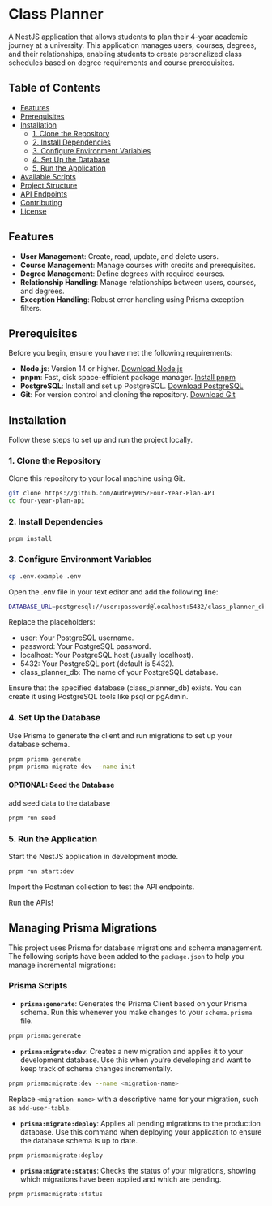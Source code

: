 # Class Planner

A NestJS application that allows students to plan their 4-year academic journey at a university. This application manages users, courses, degrees, and their relationships, enabling students to create personalized class schedules based on degree requirements and course prerequisites.

## Table of Contents

- [Features](#features)
- [Prerequisites](#prerequisites)
- [Installation](#installation)
  - [1. Clone the Repository](#1-clone-the-repository)
  - [2. Install Dependencies](#3-install-dependencies)
  - [3. Configure Environment Variables](#4-configure-environment-variables)
  - [4. Set Up the Database](#5-set-up-the-database)
  - [5. Run the Application](#6-run-the-application)
- [Available Scripts](#available-scripts)
- [Project Structure](#project-structure)
- [API Endpoints](#api-endpoints)
- [Contributing](#contributing)
- [License](#license)

## Features

- **User Management**: Create, read, update, and delete users.
- **Course Management**: Manage courses with credits and prerequisites.
- **Degree Management**: Define degrees with required courses.
- **Relationship Handling**: Manage relationships between users, courses, and degrees.
- **Exception Handling**: Robust error handling using Prisma exception filters.

## Prerequisites

Before you begin, ensure you have met the following requirements:

- **Node.js**: Version 14 or higher. [Download Node.js](https://nodejs.org/)
- **pnpm**: Fast, disk space-efficient package manager. [Install pnpm](https://pnpm.io/installation)
- **PostgreSQL**: Install and set up PostgreSQL. [Download PostgreSQL](https://www.postgresql.org/download/)
- **Git**: For version control and cloning the repository. [Download Git](https://git-scm.com/downloads)

## Installation

Follow these steps to set up and run the project locally.

### 1. Clone the Repository

Clone this repository to your local machine using Git.

```bash
git clone https://github.com/AudreyW05/Four-Year-Plan-API
cd four-year-plan-api
```

### 2. Install Dependencies

```bash
pnpm install
```

### 3. Configure Environment Variables

```bash
cp .env.example .env
```

Open the .env file in your text editor and add the following line:

```bash
DATABASE_URL=postgresql://user:password@localhost:5432/class_planner_db?schema=public
```

Replace the placeholders:

- user: Your PostgreSQL username.
- password: Your PostgreSQL password.
- localhost: Your PostgreSQL host (usually localhost).
- 5432: Your PostgreSQL port (default is 5432).
- class_planner_db: The name of your PostgreSQL database.

Ensure that the specified database (class_planner_db) exists. You can create it using PostgreSQL tools like psql or pgAdmin.

### 4. Set Up the Database

Use Prisma to generate the client and run migrations to set up your database schema.

```bash
pnpm prisma generate
pnpm prisma migrate dev --name init
```

#### OPTIONAL: Seed the Database

add seed data to the database

```bash
pnpm run seed
```

### 5. Run the Application

Start the NestJS application in development mode.

```bash
pnpm run start:dev
```

Import the Postman collection to test the API endpoints.

Run the APIs!

## Managing Prisma Migrations

This project uses Prisma for database migrations and schema management. The following scripts have been added to the `package.json` to help you manage incremental migrations:

### Prisma Scripts

- **`prisma:generate`**: Generates the Prisma Client based on your Prisma schema. Run this whenever you make changes to your `schema.prisma` file.

```bash
pnpm prisma:generate
```

- **`prisma:migrate:dev`**: Creates a new migration and applies it to your development database. Use this when you’re developing and want to keep track of schema changes incrementally.

```bash
pnpm prisma:migrate:dev --name <migration-name>
```

Replace `<migration-name>` with a descriptive name for your migration, such as `add-user-table`.

- **`prisma:migrate:deploy`**: Applies all pending migrations to the production database. Use this command when deploying your application to ensure the database schema is up to date.

```bash
pnpm prisma:migrate:deploy
```

- **`prisma:migrate:status`**: Checks the status of your migrations, showing which migrations have been applied and which are pending.

```bash
pnpm prisma:migrate:status
```
